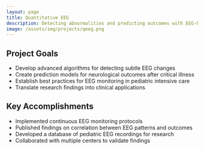 ```yaml
---
layout: page
title: Quantitative EEG
description: Detecting abnormalities and predicting outcomes with EEG-based neuromonitoring
image: /assets/img/projects/qeeg.png
---
```

<style>
  /* Hide the description paragraph */
  .note-sm {
    display: none;
  }
  
  /* Style for the top image */
  .top-image {
    width: 100%;
    max-height: 300px;
    object-fit: contain;
    margin-bottom: 20px;
    display: block;
  }
</style>



## Project Goals
- Develop advanced algorithms for detecting subtle EEG changes
- Create prediction models for neurological outcomes after critical illness
- Establish best practices for EEG monitoring in pediatric intensive care
- Translate research findings into clinical applications

## Key Accomplishments
- Implemented continuous EEG monitoring protocols
- Published findings on correlation between EEG patterns and outcomes
- Developed a database of pediatric EEG recordings for research
- Collaborated with multiple centers to validate findings
